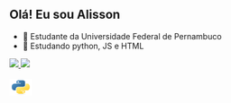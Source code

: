 ## Olá! Eu sou Alisson

- 🔭 Estudante da Universidade Federal de Pernambuco
- 🌱 Estudando python, JS e HTML

<div>
  <a href="https://github.com/alisssantos">
  <img height="180em" src="https://github-readme-stats.vercel.app/api?username=alisssantos&show_icons=true&theme=dracula&include_all_commits=true&count_private=true"/>
  <img height="180em" src="https://github-readme-stats.vercel.app/api/top-langs/?username=alisssantos&layout=compact&langs_count=7&theme=dracula"/>
</div>
  <div style="display: inline_block"><br>
  <img align="center" alt="Rafa-Python" height="30" width="40" src="https://raw.githubusercontent.com/devicons/devicon/master/icons/python/python-original.svg">
</div>
